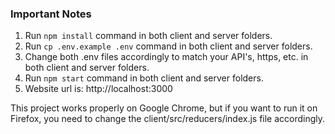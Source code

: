 ### Important Notes
1. Run `npm install` command in both client and server folders.
2. Run `cp .env.example .env` command in both client and server folders.
3. Change both .env files accordingly to match your API's, https, etc. in both client and server folders.
4. Run `npm start` command in both client and server folders.
5. Website url is: http://localhost:3000


This project works properly on Google Chrome, but if you want to run it on Firefox, 
you need to change the client/src/reducers/index.js file accordingly.



